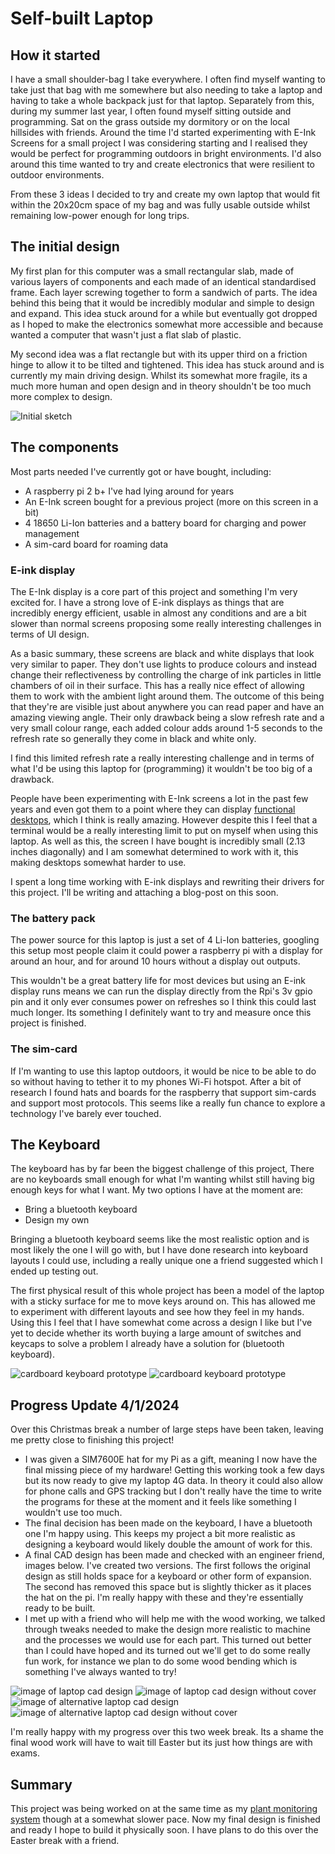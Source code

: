 
# Self-built Laptop
## How it started
I have a small shoulder-bag I take everywhere. I often find myself wanting to take just that bag with me somewhere but also needing to take a laptop and having to take a whole backpack just for that laptop.
Separately from this, during my summer last year, I often found myself sitting outside and programming. Sat on the grass outside my dormitory or on the local hillsides with friends. Around the time I'd started experimenting with E-Ink Screens for a small project I was considering starting and I realised they would be perfect for programming outdoors in bright environments.
I'd also around this time wanted to try and create electronics that were resilient to outdoor environments.

From these 3 ideas I decided to try and create my own laptop that would fit within the 20x20cm space of my bag and was fully usable outside whilst remaining low-power enough for long trips.

## The initial design
My first plan for this computer was a small rectangular slab, made of various layers of components and each made of an identical standardised frame. Each layer screwing together to form a sandwich of parts. The idea behind this being that it would be incredibly modular and simple to design and expand.
This idea stuck around for a while but eventually got dropped as I hoped to make the electronics somewhat more accessible and because wanted a computer that wasn't just a flat slab of plastic.

My second idea was a flat rectangle but with its upper third on a friction hinge to allow it to be tilted and tightened. This idea has stuck around and is currently my main driving design. Whilst its somewhat more fragile, its a much more human and open design and in theory shouldn't be too much more complex to design.

![Initial sketch](LaptopSketch.jpg)


## The components
Most parts needed I've currently got or have bought, including:
- A raspberry pi 2 b+ I've had lying around for years
- An E-Ink screen bought for a previous project (more on this screen in a bit)
- 4 18650 Li-Ion batteries and a battery board for charging and power management
- A sim-card board for roaming data

### E-ink display
The E-Ink display is a core part of this project and something I'm very excited for. I have a strong love of E-ink displays as things that are incredibly energy efficient, usable in almost any conditions and are a bit slower than normal screens proposing some really interesting challenges in terms of UI design.

As a basic summary, these screens are black and white displays that look very similar to paper. They don't use lights to produce colours and instead change their reflectiveness by controlling the charge of ink particles in little chambers of oil in their surface. This has a really nice effect of allowing them to work with the ambient light around them. The outcome of this being that they're are visible just about anywhere you can read paper and have an amazing viewing angle. Their only drawback being a slow refresh rate and a very small colour range, each added colour adds around 1-5 seconds to the refresh rate so generally they come in black and white only.

I find this limited refresh rate a really interesting challenge and in terms of what I'd be using this laptop for (programming) it wouldn't be too big of a drawback.

People have been experimenting with E-Ink screens a lot in the past few years and even got them to a point where they can display [functional desktops](https://www.youtube.com/watch?v=J5WbhSV2E_U), which I think is really amazing. However despite this I feel that a terminal would be a really interesting limit to put on myself when using this laptop. As well as this, the screen I have bought is incredibly small (2.13 inches diagonally) and I am somewhat determined to work with it, this making desktops somewhat harder to use.

I spent a long time working with E-ink displays and rewriting their drivers for this project. I'll be writing and attaching a blog-post on this soon.

### The battery pack
The power source for this laptop is just a set of 4 Li-Ion batteries, googling this setup most people claim it could power a raspberry pi with a display for around an hour, and for around 10 hours without a display out outputs.

This wouldn't be a great battery life for most devices but using an E-ink display runs means we can run the display directly from the Rpi's 3v gpio pin and it only ever consumes power on refreshes so I think this could last much longer. Its something I definitely want to try and measure once this project is finished.

### The sim-card
If I'm wanting to use this laptop outdoors, it would be nice to be able to do so without having to tether it to my phones Wi-Fi hotspot. After a bit of research I found hats and boards for the raspberry that support sim-cards and support most protocols. This seems like a really fun chance to explore a technology I've barely ever touched.


## The Keyboard
The keyboard has by far been the biggest challenge of this project, There are no keyboards small enough for what I'm wanting whilst still having big enough keys for what I want. My two options I have at the moment are:
- Bring a bluetooth keyboard
- Design my own

Bringing a bluetooth keyboard seems like the most realistic option and is most likely the one I will go with, but I have done research into keyboard layouts I could use, including a really unique one a friend suggested which I ended up testing out.

The first physical result of this whole project has been a model of the laptop with a sticky surface for me to move keys around on. This has allowed me to experiment with different layouts and see how they feel in my hands. Using this I feel that I have somewhat come across a design I like but I've yet to decide whether its worth buying a large amount of switches and keycaps to solve a problem I already have a solution for (bluetooth keyboard).

![cardboard keyboard prototype](KeyboardPrototype1.jpg)
![cardboard keyboard prototype](KeyboardPrototype2.jpg)

## Progress Update 4/1/2024
Over this Christmas break a number of large steps have been taken, leaving me pretty close to finishing this project!
- I was given a SIM7600E hat for my Pi as a gift, meaning I now have the final missing piece of my hardware! Getting this working took a few days but its now ready to give my laptop 4G data. In theory it could also allow for phone calls and GPS tracking but I don't really have the time to write the programs for these at the moment and it feels like something I wouldn't use too much.
- The final decision has been made on the keyboard, I have a bluetooth one I'm happy using. This keeps my project a bit more realistic as designing a keyboard would likely double the amount of work for this.
- A final CAD design has been made and checked with an engineer friend, images below. I've created two versions. The first follows the original design as still holds space for a keyboard or other form of expansion. The second has removed this space but is slightly thicker as it places the hat on the pi. I'm really happy with these and they're essentially ready to be built.
- I met up with a friend who will help me with the wood working, we talked through tweaks needed to make the design more realistic to machine and the processes we would use for each part. This turned out better than I could have hoped and its turned out we'll get to do some really fun work, for instance we plan to do some wood bending which is something I've always wanted to try!

![image of laptop cad design](LaptopCad1.png)
![image of laptop cad design without cover](LaptopCad2.png)
![image of alternative laptop cad design](LaptopCad3.png)
![image of alternative laptop cad design without cover](LaptopCad4.png)

I'm really happy with my progress over this two week break. Its a shame the final wood work will have to wait till Easter but its just how things are with exams.

## Summary
This project was being worked on at the same time as my [plant monitoring system](PlantSystem.html) though at a somewhat slower pace. Now my final design is finished and ready I hope to build it physically soon. I have plans to do this over the Easter break with a friend.